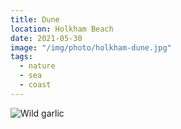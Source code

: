 ```yaml
---
title: Dune
location: Holkham Beach
date: 2021-05-30
image: "/img/photo/holkham-dune.jpg"
tags:
  - nature
  - sea
  - coast
---
```


![Wild garlic](/img/photo/holkham-dune.jpg)
